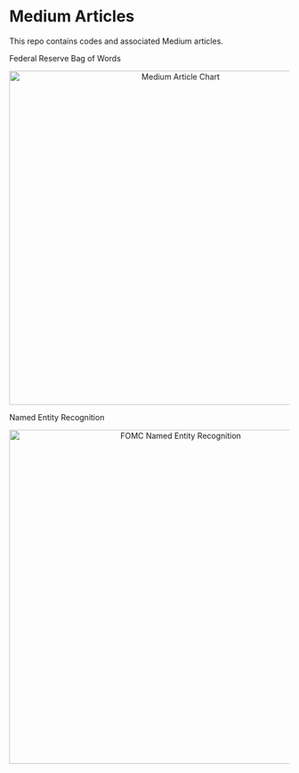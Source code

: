 # Medium Articles

This repo contains codes and associated Medium articles.

Federal Reserve Bag of Words
<div>
    <a href="https://plotly.com/~DavidWoroniuk/319/" target="_blank" title="Medium Article Chart" style="display: block; text-align: center;"><img src="https://plotly.com/~DavidWoroniuk/319.png" alt="Medium Article Chart" style="max-width: 100%;width: 600px;"  width="600" onerror="this.onerror=null;this.src='https://plotly.com/404.png';" /></a>
</div>

Named Entity Recognition

<div>
    <a href="https://plotly.com/~DavidWoroniuk/322/" target="_blank" title="FOMC Named Entity Recognition" style="display: block; text-align: center;"><img src="https://plotly.com/~DavidWoroniuk/322.png" alt="FOMC Named Entity Recognition" style="max-width: 100%;width: 600px;"  width="600" onerror="this.onerror=null;this.src='https://plotly.com/404.png';" /></a>
    <script data-plotly="DavidWoroniuk:322" src="https://plotly.com/embed.js" async></script>
</div>


